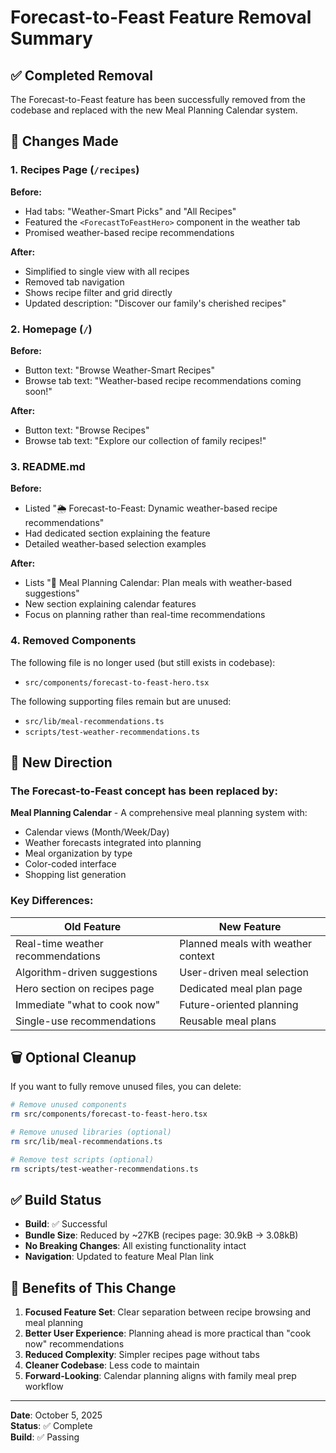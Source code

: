 # Forecast-to-Feast Feature Removal Summary

## ✅ Completed Removal

The Forecast-to-Feast feature has been successfully removed from the codebase and replaced with the new Meal Planning Calendar system.

## 📝 Changes Made

### 1. Recipes Page (`/recipes`)
**Before:**
- Had tabs: "Weather-Smart Picks" and "All Recipes"
- Featured the `<ForecastToFeastHero>` component in the weather tab
- Promised weather-based recipe recommendations

**After:**
- Simplified to single view with all recipes
- Removed tab navigation
- Shows recipe filter and grid directly
- Updated description: "Discover our family's cherished recipes"

### 2. Homepage (`/`)
**Before:**
- Button text: "Browse Weather-Smart Recipes"
- Browse tab text: "Weather-based recipe recommendations coming soon!"

**After:**
- Button text: "Browse Recipes"
- Browse tab text: "Explore our collection of family recipes!"

### 3. README.md
**Before:**
- Listed "🌦️ Forecast-to-Feast: Dynamic weather-based recipe recommendations"
- Had dedicated section explaining the feature
- Detailed weather-based selection examples

**After:**
- Lists "📅 Meal Planning Calendar: Plan meals with weather-based suggestions"
- New section explaining calendar features
- Focus on planning rather than real-time recommendations

### 4. Removed Components
The following file is no longer used (but still exists in codebase):
- `src/components/forecast-to-feast-hero.tsx`

The following supporting files remain but are unused:
- `src/lib/meal-recommendations.ts`
- `scripts/test-weather-recommendations.ts`

## 🎯 New Direction

### The Forecast-to-Feast concept has been replaced by:

**Meal Planning Calendar** - A comprehensive meal planning system with:
- Calendar views (Month/Week/Day)
- Weather forecasts integrated into planning
- Meal organization by type
- Color-coded interface
- Shopping list generation

### Key Differences:

| Old Feature | New Feature |
|-------------|-------------|
| Real-time weather recommendations | Planned meals with weather context |
| Algorithm-driven suggestions | User-driven meal selection |
| Hero section on recipes page | Dedicated meal plan page |
| Immediate "what to cook now" | Future-oriented planning |
| Single-use recommendations | Reusable meal plans |

## 🗑️ Optional Cleanup

If you want to fully remove unused files, you can delete:

```bash
# Remove unused components
rm src/components/forecast-to-feast-hero.tsx

# Remove unused libraries (optional)
rm src/lib/meal-recommendations.ts

# Remove test scripts (optional)
rm scripts/test-weather-recommendations.ts
```

## ✅ Build Status

- **Build**: ✅ Successful
- **Bundle Size**: Reduced by ~27KB (recipes page: 30.9kB → 3.08kB)
- **No Breaking Changes**: All existing functionality intact
- **Navigation**: Updated to feature Meal Plan link

## 🎉 Benefits of This Change

1. **Focused Feature Set**: Clear separation between recipe browsing and meal planning
2. **Better User Experience**: Planning ahead is more practical than "cook now" recommendations
3. **Reduced Complexity**: Simpler recipes page without tabs
4. **Cleaner Codebase**: Less code to maintain
5. **Forward-Looking**: Calendar planning aligns with family meal prep workflow

---

**Date**: October 5, 2025  
**Status**: ✅ Complete  
**Build**: ✅ Passing
